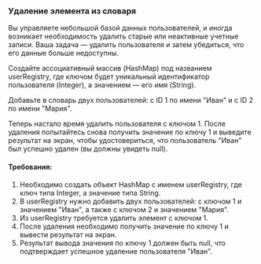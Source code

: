 
### Удаление элемента из словаря

Вы управляете небольшой базой данных пользователей, и иногда возникает необходимость удалить старые или неактивные учетные записи. Ваша задача — удалить пользователя и затем убедиться, что его данные больше недоступны.

Создайте ассоциативный массив (HashMap) под названием userRegistry, где ключом будет уникальный идентификатор пользователя (Integer), а значением — его имя (String).

Добавьте в словарь двух пользователей: с ID 1 по имени "Иван" и с ID 2 по имени "Мария".

Теперь настало время удалить пользователя с ключом 1. После удаления попытайтесь снова получить значение по ключу 1 и выведите результат на экран, чтобы удостовериться, что пользователь "Иван" был успешно удален (вы должны увидеть null).

#### Требования:
1. Необходимо создать объект HashMap с именем userRegistry, где ключ типа Integer, а значение типа String.
2. В userRegistry нужно добавить двух пользователей: с ключом 1 и значением "Иван", а также с ключом 2 и значением "Мария".
3. Из userRegistry требуется удалить элемент с ключом 1.
4. После удаления необходимо получить значение по ключу 1 и вывести результат на экран.
5. Результат вывода значения по ключу 1 должен быть null, что подтверждает успешное удаление пользователя "Иван".